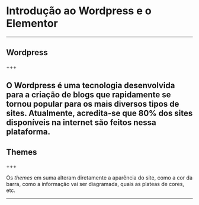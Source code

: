 # Introdução ao Wordpress e o Elementor

---

## Wordpress

+++

O Wordpress é uma tecnologia desenvolvida para a criação de blogs que rapidamente se tornou popular para os mais diversos tipos de sites. Atualmente, acredita-se que 80% dos sites disponíveis na internet são feitos nessa plataforma.
---
## Themes

+++

Os *themes* em suma alteram diretamente a aparência do site, como a cor da barra, como a informação vai ser diagramada, quais as plateas de cores, etc.

---